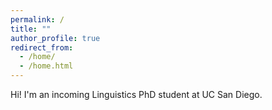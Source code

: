 ```yaml
---
permalink: /
title: ""
author_profile: true
redirect_from: 
  - /home/
  - /home.html
---
```


Hi! I'm an incoming Linguistics PhD student at UC San Diego.
